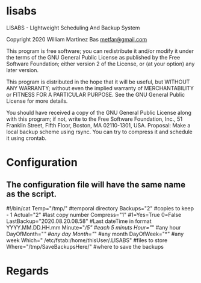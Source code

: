 # lisabs

LISABS - LIghtweight Scheduling And Backup System


  Copyright 2020 William Martinez Bas <metfar@gmail.com>

  This program is free software; you can redistribute it and/or modify
  it under the terms of the GNU General Public License as published by
  the Free Software Foundation; either version 2 of the License, or
  (at your option) any later version.
  
  This program is distributed in the hope that it will be useful,
  but WITHOUT ANY WARRANTY; without even the implied warranty of
  MERCHANTABILITY or FITNESS FOR A PARTICULAR PURPOSE.  See the
  GNU General Public License for more details.
  
  You should have received a copy of the GNU General Public License
  along with this program; if not, write to the Free Software
  Foundation, Inc., 51 Franklin Street, Fifth Floor, Boston,
  MA 02110-1301, USA.
  Proposal: Make a local backup scheme using rsync. You can try to compress it and schedule it using crontab. 

# Configuration

## The configuration file will have the same name as the script.

#!/bin/cat 
Temp="/tmp/"  #temporal directory
Backups="2"   #copies to keep - 1
Actual="2"    #last copy number
Compress="1"  #1=Yes=True   0=False
LastBackup="2020.08.20.08.58" #Last dateTime in format YYYY.MM.DD.HH.mm
Minute="*/5"  #each 5 minuts
Hour="*"    #any hour
DayOfMonth="*" #any day
Month="*" #any month
DayOfWeek="*" #any week
Which=" /etc/fstab:/home/thisUser/.LISABS" #files to store
Where="/tmp/SaveBackupsHere/" #where to save the backups


# Regards
